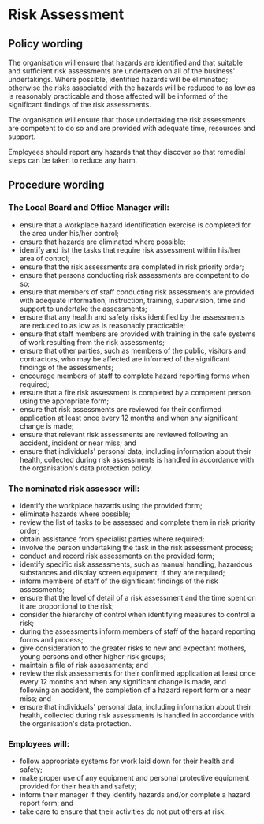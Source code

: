 # Risk Assessment

## Policy wording
The organisation will ensure that hazards are identified and that suitable and sufficient risk assessments are undertaken on all of the business' undertakings. Where possible, identified hazards will be eliminated; otherwise the risks associated with the hazards will be reduced to as low as is reasonably practicable and those affected will be informed of the significant findings of the risk assessments.

The organisation will ensure that those undertaking the risk assessments are competent to do so and are provided with adequate time, resources and support.

Employees should report any hazards that they discover so that remedial steps can be taken to reduce any harm.

## Procedure wording
### The Local Board and Office Manager will:
- ensure that a workplace hazard identification exercise is completed for the area under his/her control;
- ensure that hazards are eliminated where possible;
- identify and list the tasks that require risk assessment within his/her area of control;
- ensure that the risk assessments are completed in risk priority order;
- ensure that persons conducting risk assessments are competent to do so;
- ensure that members of staff conducting risk assessments are provided with adequate information, instruction, training, supervision, time and support to undertake the assessments;
- ensure that any health and safety risks identified by the assessments are reduced to as low as is reasonably practicable;
- ensure that staff members are provided with training in the safe systems of work resulting from the risk assessments;
- ensure that other parties, such as members of the public, visitors and contractors, who may be affected are informed of the significant findings of the assessments;
- encourage members of staff to complete hazard reporting forms when required;
- ensure that a fire risk assessment is completed by a competent person using the appropriate form;
- ensure that risk assessments are reviewed for their confirmed application at least once every 12 months and when any significant change is made;
- ensure that relevant risk assessments are reviewed following an accident, incident or near miss; and
- ensure that individuals' personal data, including information about their health, collected during risk assessments is handled in accordance with the organisation's data protection policy.
### The nominated risk assessor will:
- identify the workplace hazards using the provided form;
- eliminate hazards where possible;
- review the list of tasks to be assessed and complete them in risk priority order;
- obtain assistance from specialist parties where required;
- involve the person undertaking the task in the risk assessment process;
- conduct and record risk assessments on the provided form;
- identify specific risk assessments, such as manual handling, hazardous substances and display screen equipment, if they are required;
- inform members of staff of the significant findings of the risk assessments;
- ensure that the level of detail of a risk assessment and the time spent on it are proportional to the risk;
- consider the hierarchy of control when identifying measures to control a risk;
- during the assessments inform members of staff of the hazard reporting forms and process;
- give consideration to the greater risks to new and expectant mothers, young persons and other higher-risk groups;
- maintain a file of risk assessments; and
- review the risk assessments for their confirmed application at least once every 12 months and when any significant change is made, and following an accident, the completion of a hazard report form or a near miss; and
- ensure that individuals' personal data, including information about their health, collected during risk assessments is handled in accordance with the organisation's data protection.
### Employees will:
- follow appropriate systems for work laid down for their health and safety;
- make proper use of any equipment and personal protective equipment provided for their health and safety;
- inform their manager if they identify hazards and/or complete a hazard report form; and
- take care to ensure that their activities do not put others at risk.
